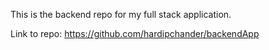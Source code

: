 This is the backend repo for my full stack application.

Link to repo: https://github.com/hardipchander/backendApp